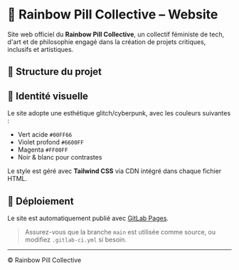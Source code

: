 # 🌈 Rainbow Pill Collective – Website

Site web officiel du **Rainbow Pill Collective**, un collectif féministe de tech, d'art et de philosophie engagé dans la création de projets critiques, inclusifs et artistiques.

## 📁 Structure du projet


## 🎨 Identité visuelle

Le site adopte une esthétique glitch/cyberpunk, avec les couleurs suivantes :
- Vert acide `#00FF66`
- Violet profond `#6600FF`
- Magenta `#FF00FF`
- Noir & blanc pour contrastes

Le style est géré avec **Tailwind CSS** via CDN intégré dans chaque fichier HTML.

## 🚀 Déploiement

Le site est automatiquement publié avec [GitLab Pages](https://docs.gitlab.com/ee/user/project/pages/).

> Assurez-vous que la branche `main` est utilisée comme source, ou modifiez `.gitlab-ci.yml` si besoin.

---

© Rainbow Pill Collective
